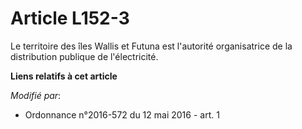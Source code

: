 # Article L152-3

Le territoire des îles Wallis et Futuna est l'autorité organisatrice de la distribution publique de l'électricité.

**Liens relatifs à cet article**

_Modifié par_:

  - Ordonnance n°2016-572 du 12 mai 2016 - art. 1
